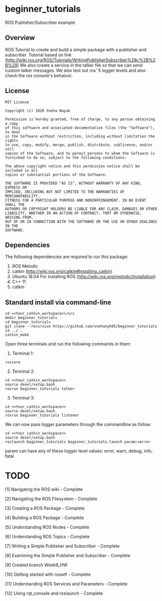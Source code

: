 # beginner_tutorials
ROS Publisher/Subscriber example


## Overview

ROS Tutorial to create and build a simple package with a publisher and subscriber.
Tutorial based on link (http://wiki.ros.org/ROS/Tutorials/WritingPublisherSubscriber%28c%2B%2B%29)
We also create a service in the talker file so that we can send custom talker messages. 
We also test out ros' 5 logger levels and also check the ros console's behaivor.

## License
```
MIT License

Copyright (c) 2020 Sneha Nayak

Permission is hereby granted, free of charge, to any person obtaining a copy
of this software and associated documentation files (the "Software"), to deal
in the Software without restriction, including without limitation the rights
to use, copy, modify, merge, publish, distribute, sublicense, and/or sell
copies of the Software, and to permit persons to whom the Software is
furnished to do so, subject to the following conditions:

The above copyright notice and this permission notice shall be included in all
copies or substantial portions of the Software.

THE SOFTWARE IS PROVIDED "AS IS", WITHOUT WARRANTY OF ANY KIND, EXPRESS OR
IMPLIED, INCLUDING BUT NOT LIMITED TO THE WARRANTIES OF MERCHANTABILITY,
FITNESS FOR A PARTICULAR PURPOSE AND NONINFRINGEMENT. IN NO EVENT SHALL THE
AUTHORS OR COPYRIGHT HOLDERS BE LIABLE FOR ANY CLAIM, DAMAGES OR OTHER
LIABILITY, WHETHER IN AN ACTION OF CONTRACT, TORT OR OTHERWISE, ARISING FROM,
OUT OF OR IN CONNECTION WITH THE SOFTWARE OR THE USE OR OTHER DEALINGS IN THE
SOFTWARE.
```

## Dependencies

The following dependencies are required to run this package:

1. ROS Melodic
2. catkin (http://wiki.ros.org/catkin#Installing_catkin)
3. Ubuntu 18.04 For installing ROS (http://wiki.ros.org/melodic/Installation)
4. C++ 11
5. catkin

## Standard install via command-line
```
cd <<Your_catkin_workspace>>/src
mkdir beginner_tutorials
cd beginner_tutorials
git clone --recursive https://github.com/snehanyk05/beginner_tutorials
cd ../..
catkin_make
```

Open three terminals and run the following commands in them:

1. Terminal 1:
```
roscore
```

2. Terminal 2:
```
cd <<Your_catkin_workspace>>
source devel/setup.bash
rosrun beginner_tutorials talker
```

3. Terminal 3:
```
cd <<Your_catkin_workspace>>
source devel/setup.bash
rosrun beginner_tutorials listener
```

We can now pass logger parameters through the commandline as follow:

```
cd <<Your_catkin_workspace>>
source devel/setup.bash
roslaunch beginner_tutorials beginner_tutorials.launch param:=error
```
param can have any of these logger level values: error, warn, debug, info, fatal



# TODO
[1] Navigating the ROS wiki - Complete 

[2] Navigating the ROS Filesystem - Complete

[3] Creating a ROS Package - Complete

[4] Building a ROS Package - Complete

[5] Understanding ROS Nodes - Complete

[6] Understanding ROS Topics - Complete

[7] Writing a Simple Publisher and Subscriber - Complete

[8] Examining the Simple Publisher and Subscriber - Complete

[9] Created branch Week9_HW 

[10] Getting started with roswtf - Complete

[11] Understanding ROS Services and Parameters - Complete

[12] Using rqt_console and roslaunch - Complete
